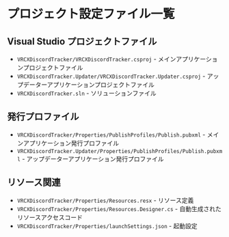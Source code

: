 # プロジェクト設定ファイル一覧

## Visual Studio プロジェクトファイル

- `VRCXDiscordTracker/VRCXDiscordTracker.csproj` - メインアプリケーションプロジェクトファイル
- `VRCXDiscordTracker.Updater/VRCXDiscordTracker.Updater.csproj` - アップデーターアプリケーションプロジェクトファイル
- `VRCXDiscordTracker.sln` - ソリューションファイル

## 発行プロファイル

- `VRCXDiscordTracker/Properties/PublishProfiles/Publish.pubxml` - メインアプリケーション発行プロファイル
- `VRCXDiscordTracker.Updater/Properties/PublishProfiles/Publish.pubxml` - アップデーターアプリケーション発行プロファイル

## リソース関連

- `VRCXDiscordTracker/Properties/Resources.resx` - リソース定義
- `VRCXDiscordTracker/Properties/Resources.Designer.cs` - 自動生成されたリソースアクセスコード
- `VRCXDiscordTracker/Properties/launchSettings.json` - 起動設定
